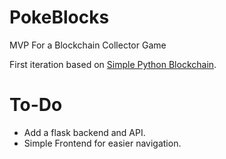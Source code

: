 # PokeBlocks
MVP For a Blockchain Collector Game 

First iteration based on [Simple Python Blockchain](https://github.com/howCodeORG/Simple-Python-Blockchain/blob/master/blockchain.py).

# To-Do

* Add a flask backend and API.
* Simple Frontend for easier navigation.
